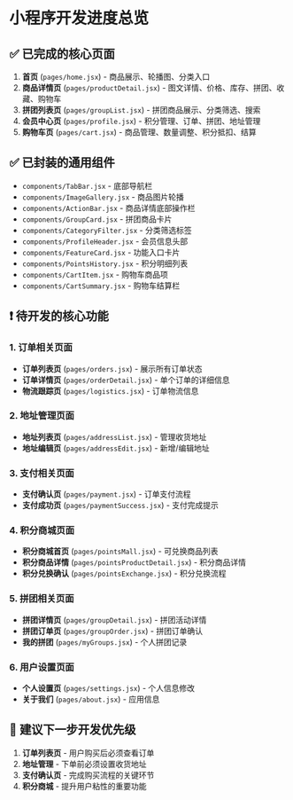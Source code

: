 
# 小程序开发进度总览

## ✅ 已完成的核心页面
1. **首页** (`pages/home.jsx`) - 商品展示、轮播图、分类入口
2. **商品详情页** (`pages/productDetail.jsx`) - 图文详情、价格、库存、拼团、收藏、购物车
3. **拼团列表页** (`pages/groupList.jsx`) - 拼团商品展示、分类筛选、搜索
4. **会员中心页** (`pages/profile.jsx`) - 积分管理、订单、拼团、地址管理
5. **购物车页** (`pages/cart.jsx`) - 商品管理、数量调整、积分抵扣、结算

## ✅ 已封装的通用组件
- `components/TabBar.jsx` - 底部导航栏
- `components/ImageGallery.jsx` - 商品图片轮播
- `components/ActionBar.jsx` - 商品详情底部操作栏
- `components/GroupCard.jsx` - 拼团商品卡片
- `components/CategoryFilter.jsx` - 分类筛选标签
- `components/ProfileHeader.jsx` - 会员信息头部
- `components/FeatureCard.jsx` - 功能入口卡片
- `components/PointsHistory.jsx` - 积分明细列表
- `components/CartItem.jsx` - 购物车商品项
- `components/CartSummary.jsx` - 购物车结算栏

## ❗ 待开发的核心功能

### 1. 订单相关页面
- **订单列表页** (`pages/orders.jsx`) - 展示所有订单状态
- **订单详情页** (`pages/orderDetail.jsx`) - 单个订单的详细信息
- **物流跟踪页** (`pages/logistics.jsx`) - 订单物流信息

### 2. 地址管理页面
- **地址列表页** (`pages/addressList.jsx`) - 管理收货地址
- **地址编辑页** (`pages/addressEdit.jsx`) - 新增/编辑地址

### 3. 支付相关页面
- **支付确认页** (`pages/payment.jsx`) - 订单支付流程
- **支付成功页** (`pages/paymentSuccess.jsx`) - 支付完成提示

### 4. 积分商城页面
- **积分商城首页** (`pages/pointsMall.jsx`) - 可兑换商品列表
- **积分商品详情** (`pages/pointsProductDetail.jsx`) - 积分商品详情
- **积分兑换确认** (`pages/pointsExchange.jsx`) - 积分兑换流程

### 5. 拼团相关页面
- **拼团详情页** (`pages/groupDetail.jsx`) - 拼团活动详情
- **拼团订单页** (`pages/groupOrder.jsx`) - 拼团订单确认
- **我的拼团** (`pages/myGroups.jsx`) - 个人拼团记录

### 6. 用户设置页面
- **个人设置页** (`pages/settings.jsx`) - 个人信息修改
- **关于我们** (`pages/about.jsx`) - 应用信息

## 🎯 建议下一步开发优先级
1. **订单列表页** - 用户购买后必须查看订单
2. **地址管理** - 下单前必须设置收货地址
3. **支付确认页** - 完成购买流程的关键环节
4. **积分商城** - 提升用户粘性的重要功能
